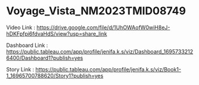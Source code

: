 # Voyage_Vista_NM2023TMID08749



Video Link     : https://drive.google.com/file/d/1UhOWAofW0wiH8eJ-hDKFpfpi6fdvaHdS/view?usp=share_link

Dashboard Link : https://public.tableau.com/app/profile/jenifa.k.s/viz/Dashboard_16957332126400/Dashboard1?publish=yes

Story Link     : https://public.tableau.com/app/profile/jenifa.k.s/viz/Book1-1_16965700788620/Story1?publish=yes
